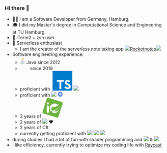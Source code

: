### Hi there 👋
- 👨‍💻 I am a Software Developer from Germany, Hamburg.
- 🎓 I did my Master's degree in Computational Science and Engineering at TU Hamburg.
- 🚀 iTerm2 + zsh user
- 🦾 Serverless enthusiast
  - I am the creator of the serverless note taking app <img src="https://www.takeniftynotes.net/assets/128x128.png" width="16"/>[Rocketnotes](https://www.takeniftynotes.net)<img src="https://www.takeniftynotes.net/assets/128x128.png" width="16"/>
- Software engineering experience:
  - <img src="https://raw.githubusercontent.com/gilbarbara/logos/master/logos/java.svg" width="16"/> Java since 2012
  - <img src="https://raw.githubusercontent.com/gilbarbara/logos/master/logos/aws.svg" width="28" height="16"/> since 2019
  - proficient with <img src="https://raw.githubusercontent.com/gilbarbara/logos/master/logos/angular.svg" alt="" width="56"/> <img src="https://raw.githubusercontent.com/gilbarbara/logos/master/logos/typescript.svg" width="62"/> <img src="https://raw.githubusercontent.com/gilbarbara/logos/master/logos/javascript.svg" width="16"/>
  - proficient with <img src="https://raw.githubusercontent.com/gilbarbara/logos/master/logos/docker.svg" width="60"/> <img src="https://raw.githubusercontent.com/gilbarbara/logos/master/logos/kubernetes.svg" width="16"/>
  - 3 years of <img src="https://raw.githubusercontent.com/gilbarbara/logos/master/logos/spring.svg" width="64"/>
  - 2 years of <img src="https://raw.githubusercontent.com/gilbarbara/logos/master/logos/kotlin.svg" width="56"/> ❤️
  - 2 years of C#
  - currently getting proficient with <img src="https://raw.githubusercontent.com/gilbarbara/logos/master/logos/vue.svg" width="16"/> <img src="https://raw.githubusercontent.com/gilbarbara/logos/master/logos/go.svg" width="38"/>  <img src="https://raw.githubusercontent.com/gilbarbara/logos/master/logos/python.svg" width="14"/>
 - during studies I had a lot of fun with shader programming and <img src="https://raw.githubusercontent.com/gilbarbara/logos/master/logos/opengl.svg" width="38"/> & <img src="https://raw.githubusercontent.com/gilbarbara/logos/master/logos/vulkan.svg" width="48"/>
 - I like efficiency, currently trying to optimize my coding life with [Raycast](https://github.com/raycast)
<!--
**fynnfluegge/fynnfluegge** is a ✨ _special_ ✨ repository because its `README.md` (this file) appears on your GitHub profile.

Here are some ideas to get you started:

- 🔭 I’m currently working on ...
- 🌱 I’m currently learning ...
- 👯 I’m looking to collaborate on ...
- 🤔 I’m looking for help with ...
- 💬 Ask me about ...
- 📫 How to reach me: ...
- 😄 Pronouns: ...
- ⚡ Fun fact: ...
-->
